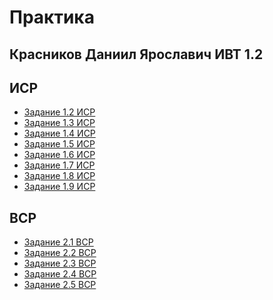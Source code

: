 # Практика
## Красников Даниил Ярославич ИВТ 1.2

## **ИСР**

* [Задание 1.2 ИСР](https://github.com/danyakr/danyakr.github.io/blob/main/%D0%98%D0%A1%D0%A0%201.2.docx)
* [Задание 1.3 ИСР](https://github.com/danyakr/danyakr.github.io/blob/main/%D0%98%D0%A1%D0%A0%201.3.png)
* [Задание 1.4 ИСР]()
* [Задание 1.5 ИСР]()
* [Задание 1.6 ИСР]()
* [Задание 1.7 ИСР]()
* [Задание 1.8 ИСР]()
* [Задание 1.9 ИСР]()

## **ВСР**

* [Задание 2.1 ВСР]()
* [Задание 2.2 ВСР]()
* [Задание 2.3 ВСР]()
* [Задание 2.4 ВСР]()
* [Задание 2.5 ВСР]()
